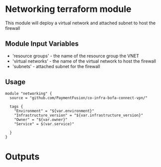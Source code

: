 Networking terraform module
===========

This module will deploy a virtual network and attached subnet to host the firewall

Module Input Variables
----------------------

- 'resource groups' - the name of the resource group the VNET
- 'virtual networks' - the name of the virtual network to host the firewall
- 'subnets' - attached subnet for the firewall


Usage
-----

```hcl
module "networking" {
  source = "github.com/PaymentFusion/co-infra-bofa-connect-vpn/"

  tags {
    "Environment" = "${var.environment}"
    "Infrastructure_version" = "${var.infrastructure_version}"
    "Owner" = "${var.owner}"
    "Service" = $(var.service)"

  }
}
```
Outputs
=====

